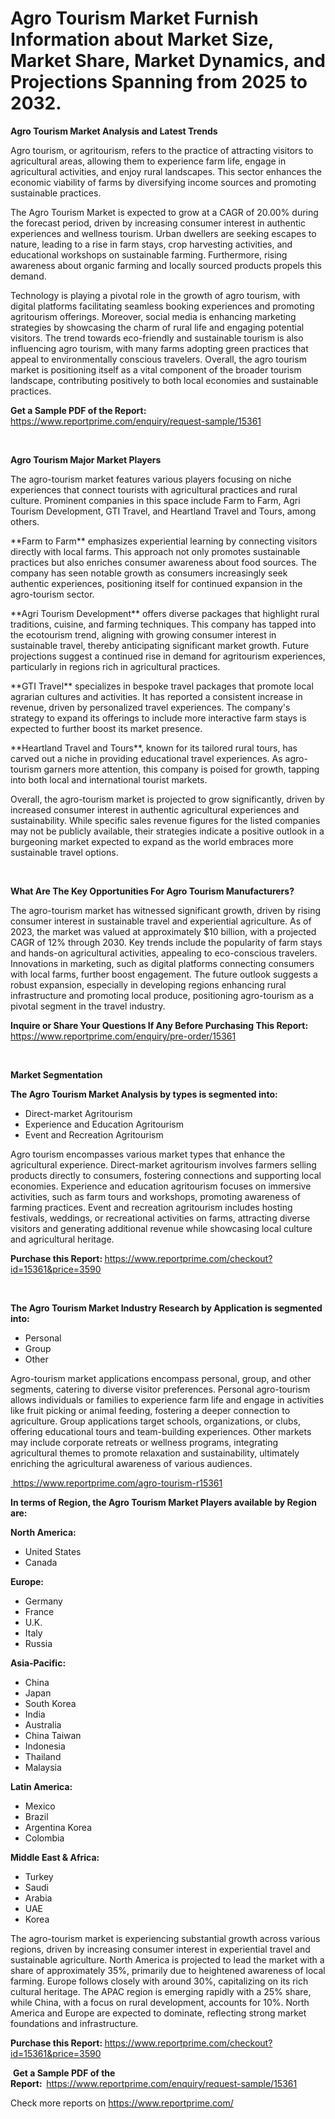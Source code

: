 <p><h1>Agro Tourism Market Furnish Information about Market Size, Market Share, Market Dynamics, and Projections Spanning from 2025 to 2032.</h1></p><p><strong>Agro Tourism Market Analysis and Latest Trends</strong></p>
<p><p>Agro tourism, or agritourism, refers to the practice of attracting visitors to agricultural areas, allowing them to experience farm life, engage in agricultural activities, and enjoy rural landscapes. This sector enhances the economic viability of farms by diversifying income sources and promoting sustainable practices. </p><p>The Agro Tourism Market is expected to grow at a CAGR of 20.00% during the forecast period, driven by increasing consumer interest in authentic experiences and wellness tourism. Urban dwellers are seeking escapes to nature, leading to a rise in farm stays, crop harvesting activities, and educational workshops on sustainable farming. Furthermore, rising awareness about organic farming and locally sourced products propels this demand.</p><p>Technology is playing a pivotal role in the growth of agro tourism, with digital platforms facilitating seamless booking experiences and promoting agritourism offerings. Moreover, social media is enhancing marketing strategies by showcasing the charm of rural life and engaging potential visitors. The trend towards eco-friendly and sustainable tourism is also influencing agro tourism, with many farms adopting green practices that appeal to environmentally conscious travelers. Overall, the agro tourism market is positioning itself as a vital component of the broader tourism landscape, contributing positively to both local economies and sustainable practices.</p></p>
<p><strong>Get a Sample PDF of the Report:&nbsp;</strong> <a href="https://www.reportprime.com/enquiry/request-sample/15361?utm_campaign=3030&utm_medium=2&utm_source=Github&utm_content=ia&utm_term=20032025&utm_id=agro-tourism">https://www.reportprime.com/enquiry/request-sample/15361</a></p>
<p>&nbsp;</p>
<p><strong>Agro Tourism Major Market Players</strong></p>
<p><p>The agro-tourism market features various players focusing on niche experiences that connect tourists with agricultural practices and rural culture. Prominent companies in this space include Farm to Farm, Agri Tourism Development, GTI Travel, and Heartland Travel and Tours, among others.</p><p>**Farm to Farm** emphasizes experiential learning by connecting visitors directly with local farms. This approach not only promotes sustainable practices but also enriches consumer awareness about food sources. The company has seen notable growth as consumers increasingly seek authentic experiences, positioning itself for continued expansion in the agro-tourism sector.</p><p>**Agri Tourism Development** offers diverse packages that highlight rural traditions, cuisine, and farming techniques. This company has tapped into the ecotourism trend, aligning with growing consumer interest in sustainable travel, thereby anticipating significant market growth. Future projections suggest a continued rise in demand for agritourism experiences, particularly in regions rich in agricultural practices.</p><p>**GTI Travel** specializes in bespoke travel packages that promote local agrarian cultures and activities. It has reported a consistent increase in revenue, driven by personalized travel experiences. The company's strategy to expand its offerings to include more interactive farm stays is expected to further boost its market presence.</p><p>**Heartland Travel and Tours**, known for its tailored rural tours, has carved out a niche in providing educational travel experiences. As agro-tourism garners more attention, this company is poised for growth, tapping into both local and international tourist markets.</p><p>Overall, the agro-tourism market is projected to grow significantly, driven by increased consumer interest in authentic agricultural experiences and sustainability. While specific sales revenue figures for the listed companies may not be publicly available, their strategies indicate a positive outlook in a burgeoning market expected to expand as the world embraces more sustainable travel options.</p></p>
<p>&nbsp;</p>
<p><strong>What Are The Key Opportunities For Agro Tourism Manufacturers?</strong></p>
<p><p>The agro-tourism market has witnessed significant growth, driven by rising consumer interest in sustainable travel and experiential agriculture. As of 2023, the market was valued at approximately $10 billion, with a projected CAGR of 12% through 2030. Key trends include the popularity of farm stays and hands-on agricultural activities, appealing to eco-conscious travelers. Innovations in marketing, such as digital platforms connecting consumers with local farms, further boost engagement. The future outlook suggests a robust expansion, especially in developing regions enhancing rural infrastructure and promoting local produce, positioning agro-tourism as a pivotal segment in the travel industry.</p></p>
<p><strong>Inquire or Share Your Questions If Any Before Purchasing This Report:</strong> <a href="https://www.reportprime.com/enquiry/pre-order/15361?utm_campaign=3030&utm_medium=2&utm_source=Github&utm_content=ia&utm_term=20032025&utm_id=agro-tourism">https://www.reportprime.com/enquiry/pre-order/15361</a></p>
<p>&nbsp;</p>
<p><strong>Market Segmentation</strong></p>
<p><strong>The Agro Tourism Market Analysis by types is segmented into:</strong></p>
<p><ul><li>Direct-market Agritourism</li><li>Experience and Education Agritourism</li><li>Event and Recreation Agritourism</li></ul></p>
<p><p>Agro tourism encompasses various market types that enhance the agricultural experience. Direct-market agritourism involves farmers selling products directly to consumers, fostering connections and supporting local economies. Experience and education agritourism focuses on immersive activities, such as farm tours and workshops, promoting awareness of farming practices. Event and recreation agritourism includes hosting festivals, weddings, or recreational activities on farms, attracting diverse visitors and generating additional revenue while showcasing local culture and agricultural heritage.</p></p>
<p><strong>Purchase this Report:&nbsp;</strong><a href="https://www.reportprime.com/checkout?id=15361&price=3590&utm_campaign=3030&utm_medium=2&utm_source=Github&utm_content=ia&utm_term=20032025&utm_id=agro-tourism">https://www.reportprime.com/checkout?id=15361&price=3590</a></p>
<p>&nbsp;</p>
<p><strong>The Agro Tourism Market Industry Research by Application is segmented into:</strong></p>
<p><ul><li>Personal</li><li>Group</li><li>Other</li></ul></p>
<p><p>Agro-tourism market applications encompass personal, group, and other segments, catering to diverse visitor preferences. Personal agro-tourism allows individuals or families to experience farm life and engage in activities like fruit picking or animal feeding, fostering a deeper connection to agriculture. Group applications target schools, organizations, or clubs, offering educational tours and team-building experiences. Other markets may include corporate retreats or wellness programs, integrating agricultural themes to promote relaxation and sustainability, ultimately enriching the agricultural awareness of various audiences.</p></p>
<p><a href="https://www.reportprime.com/agro-tourism-r15361?utm_campaign=3030&utm_medium=2&utm_source=Github&utm_content=ia&utm_term=20032025&utm_id=agro-tourism">&nbsp;https://www.reportprime.com/agro-tourism-r15361</a></p>
<p><strong>In terms of Region, the Agro Tourism Market Players available by Region are:</strong></p>
<p>
    <p> <strong> North America: </strong>
        <ul>
            <li>United States</li>
            <li>Canada</li>
        </ul>
        </p> 
    <p> <strong> Europe: </strong>
        <ul>
            <li>Germany</li>
            <li>France</li>
            <li>U.K.</li>
            <li>Italy</li>
            <li>Russia</li>
        </ul>
        </p> 
    <p> <strong> Asia-Pacific: </strong>
        <ul>
            <li>China</li>
            <li>Japan</li>
            <li>South Korea</li>
            <li>India</li>
            <li>Australia</li>
            <li>China Taiwan</li>
            <li>Indonesia</li>
            <li>Thailand</li>
            <li>Malaysia</li>
        </ul>
        </p> 
    <p> <strong> Latin America: </strong>
        <ul>
            <li>Mexico</li>
            <li>Brazil</li>
            <li>Argentina Korea</li>
            <li>Colombia</li>
        </ul>
        </p> 
    <p> <strong> Middle East & Africa: </strong>
        <ul>
            <li>Turkey</li>
            <li>Saudi</li>
            <li>Arabia</li>
            <li>UAE</li>
            <li>Korea</li>
        </ul>
    </p>
    </p>
<p><p>The agro-tourism market is experiencing substantial growth across various regions, driven by increasing consumer interest in experiential travel and sustainable agriculture. North America is projected to lead the market with a share of approximately 35%, primarily due to heightened awareness of local farming. Europe follows closely with around 30%, capitalizing on its rich cultural heritage. The APAC region is emerging rapidly with a 25% share, while China, with a focus on rural development, accounts for 10%. North America and Europe are expected to dominate, reflecting strong market foundations and infrastructure.</p></p>
<p><strong>Purchase this Report: </strong><a href="https://www.reportprime.com/checkout?id=15361&price=3590&utm_campaign=3030&utm_medium=2&utm_source=Github&utm_content=ia&utm_term=20032025&utm_id=agro-tourism">https://www.reportprime.com/checkout?id=15361&price=3590</a></p>
<p>&nbsp;<strong>Get a Sample PDF of the Report:&nbsp;&nbsp;</strong><a href="https://www.reportprime.com/enquiry/request-sample/15361?utm_campaign=3030&utm_medium=2&utm_source=Github&utm_content=ia&utm_term=20032025&utm_id=agro-tourism">https://www.reportprime.com/enquiry/request-sample/15361</a></p>
<p><strong></strong></p>
<p>Check more reports on <a href="https://www.reportprime.com/?utm_campaign=3030&utm_medium=2&utm_source=Github&utm_content=ia&utm_term=20032025&utm_id=agro-tourism">https://www.reportprime.com/</a></p>